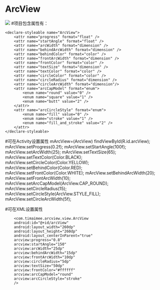 # ArcView
![](http://7u2mnh.com1.z0.glb.clouddn.com/arcView.gif)
#项目包含属性有：

 	<declare-styleable name="ArcView">
        <attr name="progress" format="float" />
        <attr name="startAngle" format="float" />
        <attr name="arcWidth" format="dimension" />
        <attr name="behindArcWidth" format="dimension" />
        <attr name="behindColor" format="color" />
        <attr name="frontArcWidth" format="dimension" />
        <attr name="frontColor" format="color" />
        <attr name="textSize" format="dimension" />
        <attr name="textColor" format="color" />
        <attr name="circleColor" format="color" />
        <attr name="circleRadius" format="dimension" />
        <attr name="circleArcWidth" format="dimension"/>
        <attr name="arcCapModel" format="enum">
            <enum name="round" value="0" />
            <enum name="square" value="1" />
            <enum name="butt" value="2" />
        </attr>
        <attr name="arcCircleStyle" format="enum">
            <enum name="fill" value="0" />
            <enum name="stroke" value="1" />
            <enum name="fill_and_stroke" value="2" />
        </attr>
    </declare-styleable>
    
#可在Activity设置属性
        mArcView=(ArcView) findViewById(R.id.arcView);
        mArcView.setProgress(0.2f);
        mArcView.setStartAngle(100f);
        mArcView.setArcWidth(25);
        mArcView.setTextSize(65);
        mArcView.setTextColor(Color.BLACK);
        mArcView.setCircleColor(Color.YELLOW);
        mArcView.setBehindColor(Color.RED);
        mArcView.setFrontColor(Color.WHITE);
        mArcView.setBehindArcWidth(20);
        mArcView.setFrontArcWidth(10);
        mArcView.setArcCapModel(ArcView.CAP_ROUND);
        mArcView.setCircleRadius(15);
        mArcView.setCircleStyle(ArcView.STYLE_FILL);
        mArcView.setCircleArcWidth(5f);

#可在XML设置属性

        <com.timaimee.arcview.view.ArcView
        android:id="@+id/arcView"
        android:layout_width="260dp"
        android:layout_height="260dp"
        android:layout_centerInParent="true"
        arcview:progress="0.8"
        arcview:startAngle="150"
        arcview:arcWidth="25dp"
        arcview:behindArcWidth="15dp"
        arcview:frontArcWidth="10dp"
        arcview:circleRadius="5dp"
        arcview:textSize="50dp"
        arcview:frontColor="#ffffff"
        arcview:arcCapModel="round"
        arcview:arcCircleStyle="stroke"
        />


